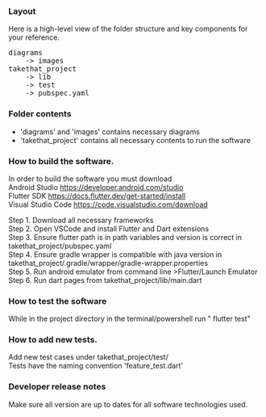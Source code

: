 ### Layout

Here is a high-level view of the folder structure and key components for your reference.
<pre>
diagrams  
    -> images    
takethat_project  
    -> lib  
    -> test  
    -> pubspec.yaml  
</pre>

### Folder contents
- 'diagrams' and 'images' contains necessary diagrams
- 'takethat_project' contains all necessary contents to run the software
  
### How to build the software.
In order to build the software you must download   
Android Studio https://developer.android.com/studio    
Flutter SDK https://docs.flutter.dev/get-started/install  
Visual Studio Code https://code.visualstudio.com/download  

Step 1. Download all necessary frameworks  
Step 2. Open VSCode and install Flutter and Dart extensions  
Step 3. Ensure flutter path is in path variables and version is correct in takethat_project/pubspec.yaml  
Step 4. Ensure gradle wrapper is compatible with java version in takethat_project/.gradle/wrapper/gradle-wrapper.properties  
Step 5. Run android emulator from command line >Flutter/Launch Emulator  
Step 6. Run dart pages from takethat_project/lib/main.dart  

### How to test the software
While in the project directory in the terminal/powershell run " flutter test"

### How to add new tests.
Add new test cases under takethat_project/test/  
Tests have the naming convention 'feature_test.dart'

### Developer release notes
Make sure all version are up to dates for all software technologies used.
